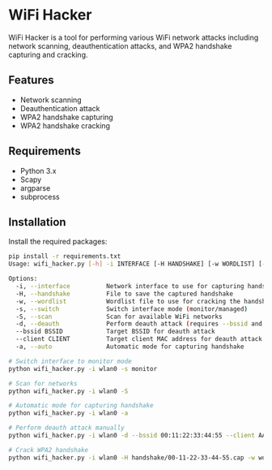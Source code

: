 # WiFi Hacker

WiFi Hacker is a tool for performing various WiFi network attacks including network scanning, deauthentication attacks, and WPA2 handshake capturing and cracking.

## Features
- Network scanning
- Deauthentication attack
- WPA2 handshake capturing
- WPA2 handshake cracking

## Requirements
- Python 3.x
- Scapy
- argparse
- subprocess

## Installation
Install the required packages:
```sh
pip install -r requirements.txt
Usage: wifi_hacker.py [-h] -i INTERFACE [-H HANDSHAKE] [-w WORDLIST] [-s {monitor,managed}] [-S] [-d] [--bssid BSSID] [--client CLIENT] [-a]

Options:
  -i, --interface          Network interface to use for capturing handshake
  -H, --handshake          File to save the captured handshake
  -w, --wordlist           Wordlist file to use for cracking the handshake
  -s, --switch             Switch interface mode (monitor/managed)
  -S, --scan               Scan for available WiFi networks
  -d, --deauth             Perform deauth attack (requires --bssid and --client)
  --bssid BSSID            Target BSSID for deauth attack
  --client CLIENT          Target client MAC address for deauth attack
  -a, --auto               Automatic mode for capturing handshake

# Switch interface to monitor mode
python wifi_hacker.py -i wlan0 -s monitor

# Scan for networks
python wifi_hacker.py -i wlan0 -S

# Automatic mode for capturing handshake
python wifi_hacker.py -i wlan0 -a

# Perform deauth attack manually
python wifi_hacker.py -i wlan0 -d --bssid 00:11:22:33:44:55 --client AA:BB:CC:DD:EE:FF

# Crack WPA2 handshake
python wifi_hacker.py -i wlan0 -H handshake/00-11-22-33-44-55.cap -w wordlist.txt
